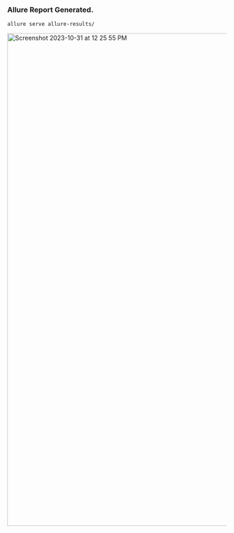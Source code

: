 ### Allure Report Generated.


```allure serve allure-results/```

<img width="1130" alt="Screenshot 2023-10-31 at 12 25 55 PM" src="C:\Users\ABC\IdeaProjects\SeleniumProjects\allure-results\c0c594f42f70fe121f1099861f8feac5/d878dde99aac1031.json">